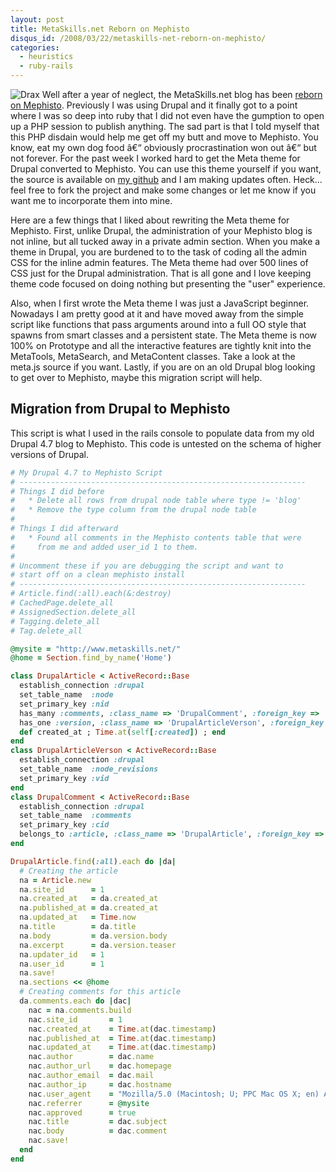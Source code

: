 ```yaml
--- 
layout: post
title: MetaSkills.net Reborn on Mephisto
disqus_id: /2008/03/22/metaskills-net-reborn-on-mephisto/
categories: 
  - heuristics
  - ruby-rails
---
```


<p><img src="/assets/drax.png" alt="Drax" class="floatr ml20" /> Well after a year of neglect, the MetaSkills.net blog has been <a href="/2008/03/22/metaskills-net-reborn-on-mephisto/">reborn on Mephisto</a>. Previously I was using Drupal and it finally got to a point where I was so deep into ruby that I did not even have the gumption to open up a PHP session to publish anything. The sad part is that I told myself that this PHP disdain would help me get off my butt and move to Mephisto. You know, eat my own dog food â€“ obviously procrastination won out â€“ but not forever. For the past week I worked hard to get the Meta theme for Drupal converted to Mephisto. You can use this theme yourself if you want, the source is available on <a href="http://github.com/metaskills/metatheme/tree/master">my github</a> and I am making updates often. Heck... feel free to fork the project and make some changes or let me know if you want me to incorporate them into mine.</p> 

<p>Here are a few things that I liked about rewriting the Meta theme for Mephisto. First, unlike Drupal, the administration of your Mephisto blog is not inline, but all tucked away in a private admin section. When you make a theme in Drupal, you are burdened to to the task of coding all the admin CSS for the inline admin features. The Meta theme had over 500 lines of CSS just for the Drupal administration. That is all gone and I love keeping theme code focused on doing nothing but presenting the "user" experience.</p>

<p>Also, when I first wrote the Meta theme I was just a JavaScript beginner. Nowadays I am pretty good at it and have moved away from the simple script like functions that pass arguments around into a full OO style that spawns from smart classes and a persistent state. The Meta theme is now 100% on Prototype and all the interactive features are tightly knit into the MetaTools, MetaSearch, and MetaContent classes. Take a look at the meta.js source if you want. Lastly, if you are on an old Drupal blog looking to get over to Mephisto, maybe this migration script will help.</p>


<h2>Migration from Drupal to Mephisto</h2>

<p>This script is what I used in the rails console to populate data from my old Drupal 4.7 blog to Mephisto. This code is untested on the schema of higher versions of Drupal.</p>

~~~ruby
# My Drupal 4.7 to Mephisto Script
# ----------------------------------------------------------------
# Things I did before
#   * Delete all rows from drupal node table where type != 'blog'
#   * Remove the type column from the drupal node table
# 
# Things I did afterward
#   * Found all comments in the Mephisto contents table that were 
#     from me and added user_id 1 to them.
# 
# Uncomment these if you are debugging the script and want to 
# start off on a clean mephisto install
# ----------------------------------------------------------------
# Article.find(:all).each(&:destroy)
# CachedPage.delete_all
# AssignedSection.delete_all
# Tagging.delete_all
# Tag.delete_all

@mysite = "http://www.metaskills.net/"
@home = Section.find_by_name('Home')

class DrupalArticle < ActiveRecord::Base
  establish_connection :drupal
  set_table_name  :node
  set_primary_key :nid
  has_many :comments, :class_name => 'DrupalComment', :foreign_key => 'nid'
  has_one :version, :class_name => 'DrupalArticleVerson', :foreign_key => 'nid'
  def created_at ; Time.at(self[:created]) ; end
end
class DrupalArticleVerson < ActiveRecord::Base
  establish_connection :drupal
  set_table_name  :node_revisions
  set_primary_key :vid
end
class DrupalComment < ActiveRecord::Base
  establish_connection :drupal
  set_table_name  :comments
  set_primary_key :cid
  belongs_to :article, :class_name => 'DrupalArticle', :foreign_key => 'nid'
end

DrupalArticle.find(:all).each do |da|
  # Creating the article
  na = Article.new
  na.site_id      = 1
  na.created_at   = da.created_at
  na.published_at = da.created_at
  na.updated_at   = Time.now
  na.title        = da.title
  na.body         = da.version.body
  na.excerpt      = da.version.teaser
  na.updater_id   = 1
  na.user_id      = 1
  na.save!
  na.sections << @home
  # Creating comments for this article
  da.comments.each do |dac|
    nac = na.comments.build
    nac.site_id       = 1
    nac.created_at    = Time.at(dac.timestamp)
    nac.published_at  = Time.at(dac.timestamp)
    nac.updated_at    = Time.at(dac.timestamp)
    nac.author        = dac.name
    nac.author_url    = dac.homepage
    nac.author_email  = dac.mail
    nac.author_ip     = dac.hostname
    nac.user_agent    = "Mozilla/5.0 (Macintosh; U; PPC Mac OS X; en) AppleWebKit/523.12.2 (KHTML, like Gecko) Version/3.0.4 Safari/523.12.2"
    nac.referrer      = @mysite
    nac.approved      = true
    nac.title         = dac.subject
    nac.body          = dac.comment
    nac.save!
  end
end
~~~

